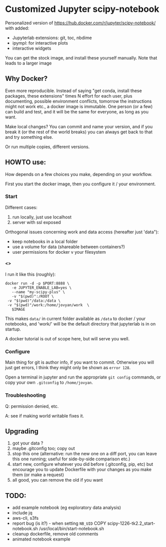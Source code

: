 # Customized Jupyter scipy-notebook

Personalized version of https://hub.docker.com/r/jupyter/scipy-notebook/
with added:

- Jupyterlab extensions:  git, toc, nbdime
- ipympl:  for interactive plots
- interactive widgets

You can get the stock image, and install these yourself manually.
Note that leads to a larger image

## Why Docker?

Even more reproducible.
Instead of saying "get conda, install these packages, these extensions"
times N effort for each user,
plus documenting, possible environment conflicts,
tomorrow the instructions might not work etc.,
a docker image is immutable.
One person (or a few) can build and test, and it will be the same for everyone,
as long as you want.

Make local changes?  You can commit and name your version,
and if you break it (or the rest of the world breaks)
you can always get back to that and try something else.

Or run multiple copies, different versions.

## HOWTO use:

How depends on a few choices you make, depending on your workflow.

First you start the docker image, then you configure it / your environment.

### Start

Different cases:
1. run locally, just use localhost
1. server with ssl exposed

Orthogonal issues concerning work and data access
(hereafter just 'data"):
* keep notebooks in a local folder
* use a volume for data (shareable between containers?)
* user permissions for docker v your filesystem

#### <<example incantations to come>>
I run it like this (roughly):

    docker run -d -p $PORT:8888 \
	   -e JUPYTER_ENABLE_LAB=yes \
	   --name "my-scipy-plus" \
	   -v "$(pwd)":/ROOT \
	 -v "$(pwd)"/data:/data \
	 -v "$(pwd)"/work:/home/jovyan/work  \
	   $IMAGE

This makes `data/` in current folder available as `/data` to docker / your notebooks,
and 'work/' will be the default directory that jupyterlab is in on startup.

A docker tutorial is out of scope here, but will serve you well.

### Configure
Main thing for git is author info, if you want to commit.
Otherwise you will just get errors, I think they might only be shown as `error 128`.

Open a terminal in jupyter and run the appropriate `git config` commands, or copy your own `.gitconfig` to `/home/jovyan`.

### Troubleshooting

Q:  permission denied, etc.

A:  see if making world writable fixes it.


## Upgrading
1. got your data ?
2. maybe .gitconfig too; copy out
3. stop this one
   (alternative:  run the new one on a diff port, you can leave this one running;
    useful for side-by-side comparison etc.)
4. start new, configure whatever you did before (.gitconfig, pip, etc)
   but encourage you to update Dockerfile with your changes as you make them
   (or make a request)
5. all good, you can remove the old if you want


## TODO:
- add example notebook (eg exploratory data analysis)
- include jq
- aws-cli, s3fs
- report bug (is it?) - when setting `NB_UID`
    COPY scipy-1226-tk2.2_start-notebook.sh  /usr/local/bin/start-notebook.sh 
- cleanup dockerfile, remove old comments
- animated notebook example